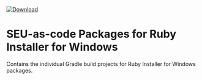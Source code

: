 [ ![Download](https://api.bintray.com/packages/seu-as-code/maven/ruby/images/download.svg) ](https://bintray.com/seu-as-code/maven/ruby/_latestVersion)

# SEU-as-code Packages for Ruby Installer for Windows

Contains the individual Gradle build projects for Ruby Installer for Windows packages.
